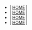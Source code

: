 <!-- TITLE: PACIFICONOTICIAS.COM -->
<!-- SUBTITLE:  Las noticias mas relevantes del pacifico en un solo lugar-->

<ul>
<li>|   <a href="home">HOME</a>   |</li>
<li>|   <a href="home">HOME</a>   |</li>
<li>|   <a href="home">HOME</a>   |</li>
<li>|   <a href="home">HOME</a>   |</li>
</ul>





          